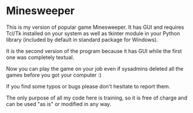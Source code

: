 # Minesweeper

This is my version of popular game Minesweeper. It has GUI and requires Tcl/Tk installed on your system
as well as tkinter module in your Python library (included by default in standard package for Windows).

It is the second version of the program because it has GUI while the first one was completely textual.

Now you can play the game on your job even if sysadmins deleted
all the games before you got your computer :)

If you find some typos or bugs please don't hesitate to report them.

The only purpose of all my code here is training, so it is free of charge
and can be used "as is" or modified in any way.
